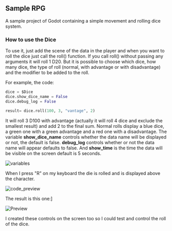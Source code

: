 ## Sample RPG

A sample project of Godot containing a simple movement and rolling dice system.

### How to use the Dice

To use it, just add the scene of the data in the player
and when you want to roll the dice just call the roll() function.
If you call roll() without passing any arguments it will roll 1 D20.
But it is possible to choose which dice, how many dice, the type of roll (normal, with advantage or with disadvantage) and the modifier to be added to the roll.

For example, the code: 
```python
dice = $Dice
dice.show_dice_name = False
dice.debug_log = False

result= dice.roll(100, 3, "vantage", 2)
```
It will roll 3 D100 with advantage (actually it will roll 4 dice and exclude the smallest result) and add 2 to the final sum.
Normal rolls display a blue dice, a green one with a green advantage and a red one with a disadvantage.
The variable **show_dice_name** controls whether the data name will be displayed or not, the default is false.
**debug_log** controls whether or not the data name will appear defaults to false.
And **show_time** is the time the data will be visible on the screen default is 5 seconds.

![variables](https://cdn.discordapp.com/attachments/758764113807147053/886088574208979014/unknown.png "variables")

When I press "R" on my keyboard the die is rolled and is displayed above the character.

![code_preview](https://cdn.discordapp.com/attachments/758764113807147053/886090172385603584/unknown.png "code_preview")

The result is this one:]

![Preview](https://cdn.discordapp.com/attachments/758764113807147053/886089786308300861/unknown.png "Preview")

I created these controls on the screen too so I could test and control the roll of the dice.
